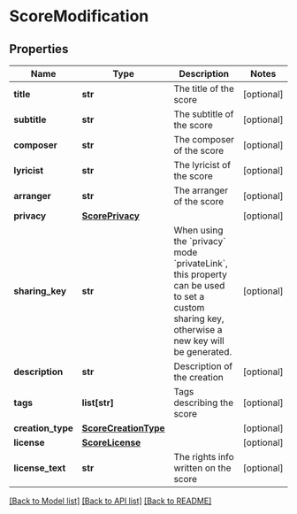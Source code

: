 # ScoreModification

## Properties
Name | Type | Description | Notes
------------ | ------------- | ------------- | -------------
**title** | **str** | The title of the score | [optional] 
**subtitle** | **str** | The subtitle of the score | [optional] 
**composer** | **str** | The composer of the score | [optional] 
**lyricist** | **str** | The lyricist of the score | [optional] 
**arranger** | **str** | The arranger of the score | [optional] 
**privacy** | [**ScorePrivacy**](ScorePrivacy.md) |  | [optional] 
**sharing_key** | **str** | When using the &#x60;privacy&#x60; mode &#x60;privateLink&#x60;, this property can be used to set a custom sharing key, otherwise a new key will be generated. | [optional] 
**description** | **str** | Description of the creation | [optional] 
**tags** | **list[str]** | Tags describing the score | [optional] 
**creation_type** | [**ScoreCreationType**](ScoreCreationType.md) |  | [optional] 
**license** | [**ScoreLicense**](ScoreLicense.md) |  | [optional] 
**license_text** | **str** | The rights info written on the score | [optional] 

[[Back to Model list]](../README.md#documentation-for-models) [[Back to API list]](../README.md#documentation-for-api-endpoints) [[Back to README]](../README.md)


